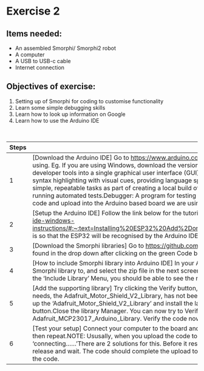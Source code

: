 # Exercise 2

## Items needed:
* An assembled Smorphi/ Smorphi2 robot
* A computer
* A USB to USB-c cable
* Internet connection

## Objectives of exercise:
1. Setting up of Smorphi for coding to customise functionality
2. Learn some simple debugging skills
3. Learn how to look up information on Google
4. Learn how to use the Arduino IDE

<br />

Steps | Description
-- | --
1 | [Download the Arduino IDE] Go to https://www.arduino.cc/en/Guide to download Arduino IDE. Choose the correct version of Arduino IDE according to the type of computer you are using. Eg. If you are using Windows, download the version meant for Windows. Integrated development environment (IDE) is software for building applications that combines common developer tools into a single graphical user interface (GUI). An IDE typically consists of:Source code editor: A text editor that can assist in writing software code with features such as syntax highlighting with visual cues, providing language specific auto-completion, and checking for bugs as code is being written.Local build automation: Utilities that automate simple, repeatable tasks as part of creating a local build of the software for use by the developer, like compiling computer source code into binary code, packaging binary code, and running automated tests.Debugger: A program for testing other programs that can graphically display the location of a bug in the original code.The Arduino IDE makes it easy to write code and upload into the Arduino based board we are using for Smorphi
2 | [Setup the Arduino IDE] Follow the link below for the tutorial to set up the ESP32 board for the Arduino IDE https://randomnerdtutorials.com/installing-the-esp32-board-in-arduino-ide-windows-instructions/#:~:text=Installing%20ESP32%20Add%2Don%20in%20Arduino%20IDE&text=Open%20the%20Boards%20Manager.,installed%20after%20a%20few%20seconds This is so that the ESP32 will be recognised by the Arduino IDE. Usually, if you are using an Arduino board directly, there is no need to do this step.
3 | [Download the Smorphi libraries] Go to https://github.com/WefaaRobotics/Smorphi on Github to download the latest version of our user code via the download zip button. It can be found in the drop down after clicking on the green Code button. Make sure you are downloading from the Main Branch.
4 | [How to include Smorphi library into Arduino IDE] In your Arduino IDE, go to Sketch -> Include Library -> Add .ZIP Library…Then, navigate to the directory that you have downloaded the Smorphi library to, and select the zip file in the next screen. The contents of the zip file will automatically be added to your Arduino IDE library folder. To double check this step, check the ‘Include Library’ Menu, you should be able to see the newly added library under the contributed libraries section. Click on the newly added library to add it to your coding space.
5 | [Add the supporting library] Try clicking the Verify button, you will need to save your file first.You will see this error message:This is because another library that the Smorphi library needs, the Adafruit_Motor_Shield_V2_Library, has not been included. So let’s include that library.Go to the ‘Include Library’ menu and select ‘Manage Libraries…’In the search bar, look up the ‘Adafruit_Motor_Shield_V2_Library’ and install the latest version. You will get a pop up that says there are other dependencies that are missing. Click on the ‘Install all’ button.Close the library Manager. You can now try to Verify again. You will see another error.Like before, go to the ‘Manage Libraries…’ Menu to download the library Adafruit_MCP23017_Arduino_Library. Verify the code now. There should be no errors thrown
6 | [Test your setup] Connect your computer to the board and select the portKey in the below code into your IDEYour Smorphi should move forward for 3 seconds, stop for 3 seconds and then repeat.NOTE: Ususally, when you upload the code to the master board, the process should complete automatically. However, sometimes the upload will be stuck at ‘connecting……’There are 2 solutions for this. Before it resolves into an error, press and hold the Boot button and click the enable button on the Master board at the same time, then release and wait. The code should complete the upload to the master board. You can unplug and reconnect the USB cable from the Master board to your computer and then reupload the code.

</div><br /><br /><br /><!--EndFragment-->
</body>
</html>